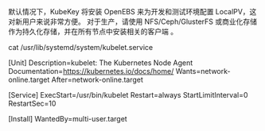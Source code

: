 默认情况下，KubeKey 将安装 OpenEBS 来为开发和测试环境配置 LocalPV，这对新用户来说非常方便。
对于生产，请使用 NFS/Ceph/GlusterFS 或商业化存储作为持久化存储，并在所有节点中安装相关的客户端 。

cat /usr/lib/systemd/system/kubelet.service

[Unit]
Description=kubelet: The Kubernetes Node Agent
Documentation=https://kubernetes.io/docs/home/
Wants=network-online.target
After=network-online.target

[Service]
ExecStart=/usr/bin/kubelet
Restart=always
StartLimitInterval=0
RestartSec=10

[Install]
WantedBy=multi-user.target